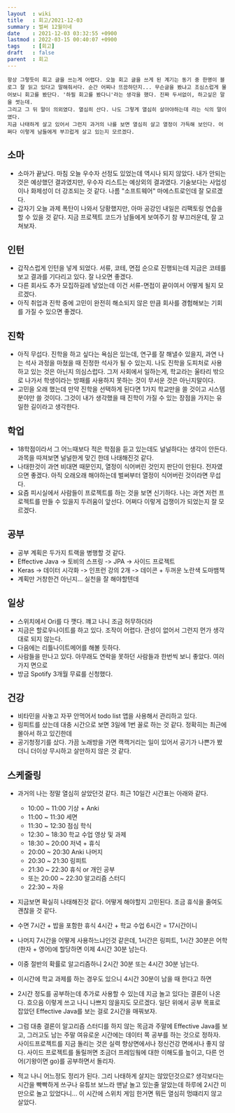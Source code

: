```yaml
---
layout  : wiki
title   : 회고/2021-12-03
summary : 벌써 12월이네
date    : 2021-12-03 03:32:55 +0900
lastmod : 2022-03-15 00:40:07 +0900
tags    : [회고]
draft   : false
parent  : 회고
---
```


```
항상 그렇듯이 회고 글을 쓰는게 어렵다. 오늘 회고 글을 쓰게 된 계기는 동기 중 한명이 블로그 잘 읽고 있다고 말해줘서다. 순간 어찌나 뜨끔하던지... 무슨글을 봤냐고 조심스럽게 물어보니 회고를 봤단다. '하필 회고를 봤다니'라는 생각을 했다. 진짜 두서없이, 하고싶은 말을 썻는데.
그리고 그 뒤 말이 의외였다. 열심히 산다. 나도 그렇게 열심히 살아야하는데 라는 식의 말이였다.
지금 나태하게 살고 있어서 그런지 과거의 나를 보면 열심히 살고 열정이 가득해 보인다. 어쩌다 이렇게 남들에게 부끄럽게 살고 있는지 모르겠다.
```

## 소마
 * 소마가 끝났다. 마침 오늘 우수자 선정도 있었는데 역시나 되지 않았다. 내가 안되는 것은 예상했던 결과였지만, 우수자 리스트는 예상외의 결과였다. 기술보다는 사업성이나 화제성이 더 강조되는 것 같다. 나름 "소프트웨어" 마에스트로인데 잘 모르겠다.
 * 갑자기 오늘 과제 폭탄이 나와서 당황했지만, 아마 공강인 내일은 리팩토링 연습을 할 수 있을 것 같다. 지금 프로젝트 코드가 남들에게 보여주기 참 부끄러운데, 잘 고쳐보자.

## 인턴
 * 갑작스럽게 인턴을 넣게 되었다. 서류, 코테, 면접 순으로 진행되는데 지금은 코테를 보고 결과를 기다리고 있다. 잘 나오면 좋겠다.
 * 다른 회사도 추가 모집하길레 넣었는데 이건 서류-면접이 끝이여서 어떻게 될지 모르겠다.
 * 아직 취업과 진학 중에 고민이 완전히 해소되지 않은 만큼 회사를 경험해보는 기회를 가질 수 있으면 좋겠다.

## 진학
 * 아직 무섭다. 진학을 하고 싶다는 욕심은 있는데, 연구를 잘 해낼수 있을지, 과연 나는 석사 과정을 마쳤을 때 진정한 석사가 될 수 있는지. 나도 진학을 도피처로 사용하고 있는 것은 아닌지 의심스럽다. 그저 사회에서 일하는게, 학교라는 울타리 밖으로 나가서 학생이라는 방패를 사용하지 못하는 것이 무서운 것은 아닌지말이다.
 * 고민을 오래 했는데 만약 진학을 선택하게 된다면 1가지 학교만을 쓸 것이고 시스템 분야만 쓸 것이다. 그것이 내가 생각했을 때 진학이 가질 수 있는 장점을 가지는 유일한 길이라고 생각한다.

## 학업
 * 18학점이라서 그 어느때보다 적은 학점을 듣고 있는데도 널널하다는 생각이 안든다. 과목을 따져보면 널널한게 맞긴 한데 나태해진것 같다.
 * 나태한것이 과연 비대면 때문인지, 열정이 식어버린 것인지 판단이 안된다. 전자였으면 좋겠다. 아직 오래오래 해야하는데 벌써부터 열정이 식어버린 것이라면 무섭다.
 * 요즘 피시실에서 사람들이 프로젝트를 하는 것을 보면 신기하다. 나는 과연 저런 프로젝트를 만들 수 있을지 두려움이 앞선다. 어쩌다 이렇게 겁쟁이가 되었는지 잘 모르겠다.

## 공부
 * 공부 계획은 두가지 트랙을 병행할 것 같다.
 * Effective Java -> 토비의 스프링 -> JPA -> 사이드 프로젝트
 * Keras -> 데이터 시각화 -> 인프런 강의 2개 -> 데이콘 + 두꺼운 노란색 도마뱀책
 * 계획만 거창한건 아닌지... 실천을 잘 해야할텐데

## 일상
 * 스위치에서 Ori를 다 깻다. 꺠고 나니 조금 허무하더라
 * 지금은 할로우나이트를 하고 있다. 조작이 어렵다. 관성이 없어서 그런지 먼가 생각대로 되지 않는다.
 * 다음에는 리틀나이트메어를 해볼 듯하다.
 * 사람들을 만나고 있다. 아무래도 연락을 못하던 사람들과 한번씩 보니 좋았다. 여러가지 면으로
 * 방금 Spotify 3개월 무료를 신청했다.

## 건강
 * 비타민을 사놓고 자꾸 안먹어서 todo list 앱을 사용해서 관리하고 있다.
 * 링피트를 샀는데 대충 시간으로 보면 3일에 1번 꼴로 하는 것 같다. 정확히는 최근에 몰아서 하고 있긴한데
 * 공기청정기를 샀다. 가끔 노래방을 가면 캑캑거리는 일이 있어서 공기가 나쁜가 봤더니 더이상 무시하고 살만하지 않은 것 같다.

## 스케줄링
 * 과거의 나는 정말 열심히 살았던것 같다. 최근 10일간 시간표는 아래와 같다.
   * 10:00 ~ 11:00 기상 + Anki
   * 11:00 ~ 11:30 세면
   * 11:30 ~ 12:30 점심 학식
   * 12:30 ~ 18:30 학교 수업 영상 및 과제
   * 18:30 ~ 20:00 저녁 + 휴식
   * 20:00 ~ 20:30 Anki 나머지
   * 20:30 ~ 21:30 링피트
   * 21:30 ~ 22:30 휴식 or 개인 공부
   * 또는 20:00 ~ 22:30 알고리즘 스터디
   * 22:30 ~ 자유

 * 지금보면 확실히 나태해진것 같다. 어떻게 해야할지 고민된다. 조금 휴식을 줄여도 괜찮을 것 같다.
 * 수면 7시간 + 밥을 포함한 휴식 4시간 + 학교 수업 6시간 = 17시간이니
 * 나머지 7시간을 어떻게 사용하느냐인것 같은데, 1시간은 링피트, 1시간 30분은 어학(한자 + 영어)에 할당하면 이제 4시간 30분 남는다.
 * 이중 절반의 확률로 알고리즘하니 2시간 30분 또는 4시간 30분 남는다.
 * 이시간에 학교 과제를 하는 경우도 있으니 4시간 30분이 남을 때 한다고 하면
 * 2시간 정도를 공부하는데 추가로 사용할 수 있는데 지금 놀고 있다는 결론이 나온다. 흐으음 이렇게 쓰고 나니 나쁘지 않을지도 모르겠다. 일단 위에서 공부 목표로 잡았던 Effective Java를 보는 걸로 2시간을 매꿔보자.
 * 그럼 대충 결론이 알고리즘 스터디를 하지 않는 목금과 주말에 Effective Java를 보고, 그러고도 남는 주말 여유로운 시간에는 데이터 쪽 공부를 하는 것으로 정하자. 사이드프로젝트를 지금 돌리는 것은 실력 향상면에서나 정신건강 면에서나 좋지 않다. 사이드 프로젝트를 돌릴꺼면 조금더 프레임웤에 대한 이해도를 높이고, 다른 언어(기왕이면 go)를 공부하면서 돌리자.

 * 적고 나니 어느정도 정리가 된다. 그리 나태하게 살지는 않았던것으로? 생각보다는 시간을 빡빡하게 쓰구나 유튜브 보느라 맨날 놀고 있는줄 알았는데 하루에 2시간 미만으로 놀고 있었다니... 이 시간에 스위치 게임 한거면 뭐든 열심히 멍떄리지 않고 살았다.

